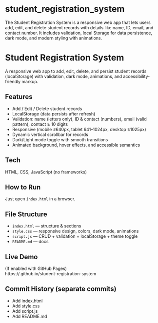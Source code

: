 # student_registration_system
The Student Registration System is a responsive web app that lets users add, edit, and delete student records with details like name, ID, email, and contact number. It includes validation, local Storage for data persistence, dark mode, and modern styling with animations.
# Student Registration System

A responsive web app to add, edit, delete, and persist student records (localStorage) with validation, dark mode, animations, and accessibility-friendly markup.

## Features
- Add / Edit / Delete student records
- LocalStorage (data persists after refresh)
- Validation: name (letters only), ID & contact (numbers), email (valid pattern), contact ≥ 10 digits
- Responsive (mobile ≤640px, tablet 641–1024px, desktop ≥1025px)
- Dynamic vertical scrollbar for records
- Dark/Light mode toggle with smooth transitions
- Animated background, hover effects, and accessible semantics

## Tech
HTML, CSS, JavaScript (no frameworks)

## How to Run
Just open `index.html` in a browser.

## File Structure
- `index.html` — structure & sections
- `style.css` — responsive design, colors, dark mode, animations
- `script.js` — CRUD + validation + localStorage + theme toggle
- `README.md` — docs

## Live Demo
(If enabled with GitHub Pages)  
https://<your-username>.github.io/student-registration-system

## Commit History (separate commits)
- Add index.html
- Add style.css
- Add script.js
- Add README.md

